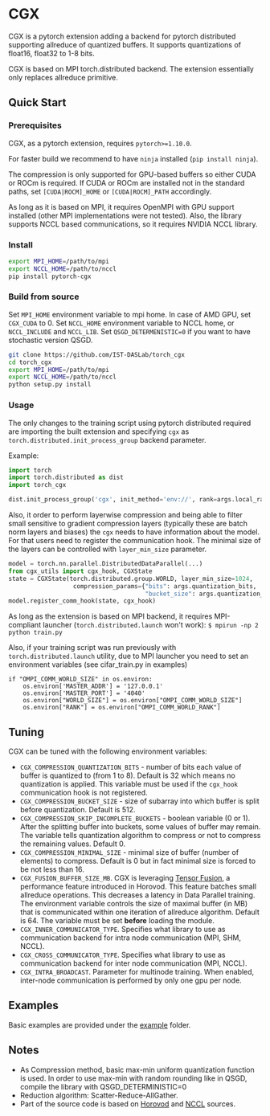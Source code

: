 # CGX

CGX is a pytorch extension adding a backend for pytorch distributed supporting allreduce of quantized buffers.
It supports quantizations of float16, float32 to 1-8 bits.

CGX is based on MPI torch.distributed backend. The extension essentially only replaces allreduce primitive.

## Quick Start

### Prerequisites
CGX, as a pytorch extension, requires `pytorch>=1.10.0`.

For faster build we recommend to have `ninja` installed (`pip install ninja`).

The compression is only supported for GPU-based buffers so either CUDA or ROCm is required.
If CUDA or ROCm are installed not in the standard paths, set `[CUDA|ROCM]_HOME` or `[CUDA|ROCM]_PATH` accordingly. 

As long as it is based on MPI, it requires OpenMPI with GPU support installed (other MPI implementations were not tested).
Also, the library supports NCCL based communications, so it requires NVIDIA NCCL library.
### Install
```bash
export MPI_HOME=/path/to/mpi
export NCCL_HOME=/path/to/nccl
pip install pytorch-cgx
```

### Build from source
Set `MPI_HOME` environment variable to mpi home. In case of AMD GPU, set `CGX_CUDA` to 0.
Set `NCCL_HOME` environment variable to NCCL home, or `NCCL_INCLUDE` and `NCCL_LIB`.
Set `QSGD_DETERMENISTIC=0` if you want to have stochastic version QSGD.

```bash
git clone https://github.com/IST-DASLab/torch_cgx
cd torch_cgx
export MPI_HOME=/path/to/mpi
export NCCL_HOME=/path/to/nccl
python setup.py install
```

### Usage
The only changes to the training script using pytorch distributed required
 are importing the built extension and specifying `cgx` as `torch.distributed.init_process_group` backend parameter.
 
Example:
``` python
import torch
import torch.distributed as dist
import torch_cgx

dist.init_process_group('cgx', init_method='env://', rank=args.local_rank)
```
Also, it order to perform layerwise compression and being able to filter small sensitive to gradient compression
layers (typically these are batch norm layers and biases) the `cgx` needs to have information about the model.
For that users need to register the communication hook. The minimal size of the layers can be 
controlled with `layer_min_size` parameter.

``` python
model = torch.nn.parallel.DistributedDataParallel(...)
from cgx_utils import cgx_hook, CGXState
state = CGXState(torch.distributed.group.WORLD, layer_min_size=1024,
                  compression_params={"bits": args.quantization_bits,
                                      "bucket_size": args.quantization_bucket_size})
model.register_comm_hook(state, cgx_hook)
``` 

As long as the extension is based on MPI backend, it requires MPI-compliant launcher (`torch.distributed.launch` won't work):
`$ mpirun -np 2 python train.py`

Also, if your training script was run previously with `torch.distributed.launch` utility, due to MPI launcher you need to set an environment variables (see cifar_train.py in examples)
```
if "OMPI_COMM_WORLD_SIZE" in os.environ:
    os.environ['MASTER_ADDR'] = '127.0.0.1'
    os.environ['MASTER_PORT'] = '4040'
    os.environ["WORLD_SIZE"] = os.environ["OMPI_COMM_WORLD_SIZE"]
    os.environ["RANK"] = os.environ["OMPI_COMM_WORLD_RANK"]
```

## Tuning
CGX can be tuned with the following environment variables:

- `CGX_COMPRESSION_QUANTIZATION_BITS` - number of bits each value of buffer is quantized to (from 1 to 8). Default is 32 which means no quantization is applied. This variable must be used if the `cgx_hook` communication hook is not registered.
- `CGX_COMPRESSION_BUCKET_SIZE` - size of subarray into which buffer is split before quantization. Default is 512.
- `CGX_COMPRESSION_SKIP_INCOMPLETE_BUCKETS` - boolean variable (0 or 1). After the splitting buffer into buckets, some values of buffer may remain. The variable tells quantization algorithm to compress or not to compress the remaining values. Default 0.
- `CGX_COMPRESSION_MINIMAL_SIZE` - minimal size of buffer (number of elements) to compress. Default is 0 but in fact minimal size is forced to be not less than 16.
- `CGX_FUSION_BUFFER_SIZE_MB`. CGX is leveraging [Tensor Fusion](https://github.com/horovod/horovod#tensor-fusion), a performance feature introduced in Horovod. This feature batches small allreduce operations. This decreases a latency in Data Parallel training. The environment variable controls the size of maximal buffer (in MB) that is communicated within one iteration of allreduce algorithm. Default is 64. The variable must be set **before** loading the module.
- `CGX_INNER_COMMUNICATOR_TYPE`. Specifies what library to use as communication backend for intra node communication (MPI, SHM, NCCL).
- `CGX_CROSS_COMMUNICATOR_TYPE`. Specifies what library to use as communication backend for inter node communication (MPI, NCCL).
- `CGX_INTRA_BROADCAST`. Parameter for multinode training. When enabled, inter-node communication is performed by only one gpu per node.

## Examples

Basic examples are provided under the [example](examples) folder.

## Notes
 - As Compression method, basic max-min uniform quantization function is used. In order to use max-min with random rounding like in QSGD, compile the library with QSGD_DETERMINISTIC=0
 - Reduction algorithm: Scatter-Reduce-AllGather.
 - Part of the source code is based on [Horovod](https://github.com/horovod/horovod) and [NCCL](https://github.com/NVIDIA/nccl) sources.